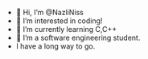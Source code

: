 - 👋 Hi, I’m @NazliNiss
- 👀 I’m interested in coding!
- 🌱 I’m currently learning C,C++ 
- 💞️ I’m a software engineering student.
- I have a long way to go.

<!---
NazliNiss/NazliNiss is a ✨ special ✨ repository because its `README.md` (this file) appears on your GitHub profile.
You can click the Preview link to take a look at your changes.
--->
